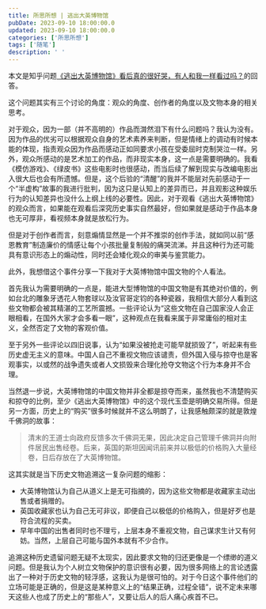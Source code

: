 ```yaml
---
title: 所思所想 | 逃出大英博物馆
pubDate: 2023-09-10 18:00:00.0
updated: 2023-09-10 18:00:00.0
categories: ['所思所想']
tags: ['随笔']
description: ' '
---
```

本文是知乎问题[《逃出大英博物馆》看后真的很好哭，有人和我一样看过吗？](https://www.zhihu.com/question/621371579/answer/3208697863)的回答。

这个问题其实有三个讨论的角度：观众的角度、创作者的角度以及文物本身的相关思考。

对于观众，因为一部（并不高明的）作品而潸然泪下有什么问题吗？我认为没有。因为作品的优劣可以根据观众自身的艺术素养来判断，但是情绪上的调动有时候本能的体现，指责观众因为作品而感动正如同要求小孩在受委屈时克制哭泣一样。另外，观众所感动的是艺术加工的作品，而非现实本身，这一点是需要明确的。我看《模仿游戏》、《绿皮书》这些电影时也很感动，而当后续了解到现实与改编电影出入很大后也会有所遗憾。但是，这个后验的“清醒”的我并不能层对先前感动于一个“半虚构”故事的我进行批判，因为这只是认知上的差异而已，并且观影这种娱乐行为的认知差异也没什么上纲上线的必要性。因此，对于观看《逃出大英博物馆》的观众而言，如果能在观看后深究历史事实自然最好，但如果就是感动于作品本身也无可厚非，看视频本身就是放松行为。

但是对于创作者而言，刻意煽情显然是一个并不推崇的创作手法，就如同以前“感恩教育”制造廉价的情感让每个小孩批量复制般的痛哭流涕。并且这种行为还可能具有意识形态上的煽动性，同时还会矮化观众的审美与鉴赏能力。

此外，我想借这个事件分享一下我对于大英博物馆中国文物的个人看法。

首先我认为需要明确的一点是，能进大型博物馆的中国文物是有其绝对价值的，例如台北的雕象牙透花人物套球以及汝官哥定钧的各种瓷器，我相信大部分人看到这些文物都会被其精湛的工艺所震撼。一些评论认为“这些文物在自己国家没人会正眼相看，在国外大家才会多看一眼”，这种观点在我看来属于非常庸俗的相对主义，全然否定了文物的客观价值。

至于另外一些评论以四旧说事，认为“如果没被抢走可能早就损毁了”，听起来有些历史虚无主义的意味。中国人自己不重视文物应该谴责，但外国入侵与掠夺也是客观事实，以或然的战争遗失或者人文损毁来合理化抢夺文物这个行为本身并不合理。

当然退一步说，大英博物馆的中国文物并非全都是掠夺而来，虽然我也不清楚购买和掠夺的比例，至少《逃出大英博物馆》中的这个现代玉壶是明确交易所得。但是另一方面，历史上的“购买”很多时候就并不这么明朗了，让我感触颇深的就是敦煌千佛洞的故事：

>清末的王道士向政府反馈多次千佛洞无果，因此决定自己管理千佛洞并向附件居民出售经卷。后来，英国的斯坦因闻讯前来并以极低的价格购入大量经卷，日后存放在了大英博物馆。

这其实就是当下历史文物追溯这一复杂问题的缩影：

- 大英博物馆认为自己从道义上是无可指摘的，因为这些文物都是收藏家主动出售或者捐赠的。
- 英国收藏家也认为自己无可非议，即便自己以极低的价格购入，但是好歹也是符合流程的买卖。
- 早年中国的出售者同时也不理亏，上层本身不重视文物，自己谋求生计又有何妨。当然，上层自己可能与国外本就有不少合作。

追溯这种历史遗留问题无疑不太现实，因此要求文物的归还更像是一个缥缈的道义问题。但是我认为个人树立文物保护的意识很有必要，因为很多网络上的言论透露出了一种对于历史文物的轻浮感，这我认为是很可怕的。对于今日这个事件他们的立场可能是正确的，但是这是某种意义上的“结果正确，过程全错”，说不定未来哪天这些人也成了历史上的“那些人”，又要让后人的后人痛心疾首不已。

